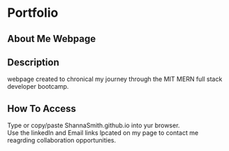 # Portfolio
## About Me Webpage
## Description
webpage created to chronical my journey through the MIT MERN full stack developer bootcamp.

## How To Access
Type or copy/paste ShannaSmith.github.io into yur browser.  
Use the linkedIn and Email links lpcated on my page to contact me reagrding collaboration opportunities.








